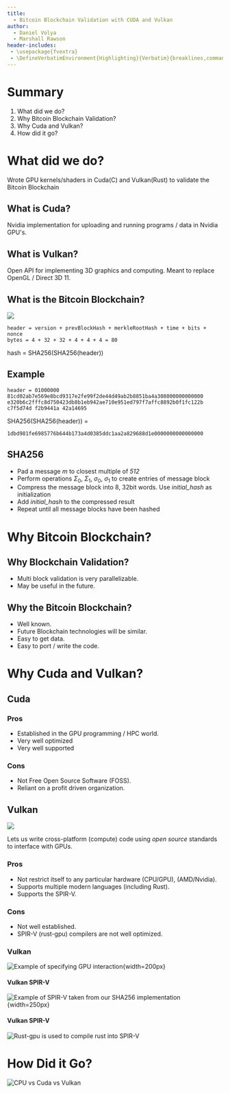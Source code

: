 ```yaml
---
title:
  - Bitcoin Blockchain Validation with CUDA and Vulkan
author:
  - Daniel Volya
  - Marshall Rawson
header-includes:
 - \usepackage{fvextra}
 - \DefineVerbatimEnvironment{Highlighting}{Verbatim}{breaklines,commandchars=\\\{\}}
---
```


# Summary

1. What did we do?
2. Why Bitcoin Blockchain Validation?
3. Why Cuda and Vulkan?
4. How did it go?

# What did we do?

Wrote GPU kernels/shaders in Cuda(C) and Vulkan(Rust) to validate the Bitcoin Blockchain

## What is Cuda?

Nvidia implementation for uploading and running programs / data in Nvidia GPU's.

## What is Vulkan?

Open API for implementing 3D graphics and computing. Meant to replace OpenGL / Direct 3D 11.

## What is the Bitcoin Blockchain?

![](figs/blockchain.png)

```
header = version + prevBlockHash + merkleRootHash + time + bits + nonce
bytes = 4 + 32 + 32 + 4 + 4 + 4 = 80
```

hash = SHA256(SHA256(header))

## Example

```
header = 01000000 81cd02ab7e569e8bcd9317e2fe99f2de44d49ab2b8851ba4a308000000000000 e320b6c2fffc8d750423db8b1eb942ae710e951ed797f7affc8892b0f1fc122b c7f5d74d f2b9441a 42a14695
```

SHA256(SHA256(header)) = 

```
1dbd981fe6985776b644b173a4d0385ddc1aa2a829688d1e0000000000000000
```

## SHA256

- Pad a message *m* to closest multiple of *512*
- Perform operations $\Sigma_0$, $\Sigma_1$, $\sigma_0$, $\sigma_1$ to create entries of message block
- Compress the message block into 8, 32bit words. Use *initial_hash* as initialization
- Add *initial_hash* to the compressed result
- Repeat until all message blocks have been hashed

# Why Bitcoin Blockchain?

## Why Blockchain Validation?

* Multi block validation is very parallelizable.
* May be useful in the future.

## Why the Bitcoin Blockchain?
* Well known.
* Future Blockchain technologies will be similar.
* Easy to get data.
* Easy to port / write the code.

# Why Cuda and Vulkan?

## Cuda

### Pros
* Established in the GPU programming / HPC world.
* Very well optimized
* Very well supported

### Cons
* Not Free Open Source Software (FOSS).
* Reliant on a profit driven organization.

## Vulkan

![](figs/vulkan.png)

Lets us write cross-platform (compute) code using *open source* standards to interface with GPUs.

### Pros
* Not restrict itself to any particular hardware (CPU/GPU), (AMD/Nvidia).
* Supports multiple modern languages (including Rust).
* Supports the SPIR-V.

### Cons
* Not well established.
* SPIR-V (rust-gpu) compilers are not well optimized.


### Vulkan

![Example of specifying GPU interaction](figs/vulkan-spec.png){width=200px}

#### Vulkan SPIR-V

![Example of SPIR-V taken from our SHA256 implementation](figs/vulkan-spirv.png){width=250px}

#### Vulkan SPIR-V

![Rust-gpu is used to compile rust into SPIR-V](figs/vulkan-rust-gpu.png)

# How Did it Go?

![CPU vs Cuda vs Vulkan](figs/performance_plot.png)
